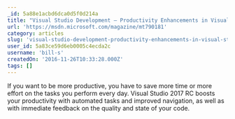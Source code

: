 ```yaml
---
_id: 5a88e1acbd6dca0d5f0d214a
title: "Visual Studio Development – Productivity Enhancements in Visual Studio 2017 RC"
url: 'https://msdn.microsoft.com/magazine/mt790181'
category: articles
slug: 'visual-studio-development-productivity-enhancements-in-visual-studio-2017-rc'
user_id: 5a83ce59d6eb0005c4ecda2c
username: 'bill-s'
createdOn: '2016-11-26T10:33:28.000Z'
tags: []
---
```


If you want to be more productive, you have to save more time or more effort on the tasks you perform every day. Visual Studio 2017 RC boosts your productivity with automated tasks and improved navigation, as well as with immediate feedback on the quality and state of your code.
